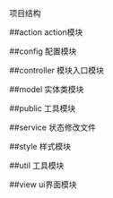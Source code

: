 项目结构

##action        action模块

##config        配置模块

##controller    模块入口模块

##model         实体类模块

##public        工具模块

##service       状态修改文件

##style         样式模块

##util          工具模块

##view          ui界面模块